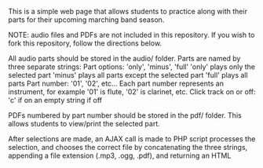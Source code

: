 This is a simple web page that allows students to practice along with their parts for their upcoming marching band season.

NOTE: audio files and PDFs are not included in this repository.  If you wish to fork this repository, follow the
directions below.

All audio parts should be stored in the audio/ folder.  Parts are named by three separate strings:
	Part options: 'only', 'minus', 'full'
		'only' plays only the selected part
		'minus' plays all parts except the selected part
		'full' plays all parts
	Part number: '01', '02', etc...
		Each part number represents an instrument, for example '01' is flute, '02' is clarinet, etc.
	Click track on or off:
		'c' if on
		an empty string if off
		
PDFs numbered by part number should be stored in the pdf/ folder.  This allows students to view/print the selected part.

After selections are made, an AJAX call is made to PHP script processes the selection, and chooses the 
correct file by concatenating the three strings, appending a file extension (.mp3, .ogg, .pdf), and 
returning an HTML <audio> tag and a link to the PDF.
